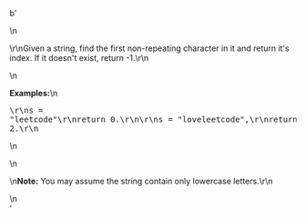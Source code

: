 b'<div class="question-description">\n<p><p>\r\nGiven a string, find the first non-repeating character in it and return it\'s index. If it doesn\'t exist, return -1.\r\n</p>\n<p><b>Examples:</b>\n<pre>\r\ns = "leetcode"\r\nreturn 0.\r\n\r\ns = "loveleetcode",\r\nreturn 2.\r\n</pre>\n</p>\n<p>\n<b>Note:</b> You may assume the string contain only lowercase letters.\r\n</p></p>\n</div>'